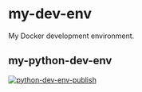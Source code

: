 # my-dev-env
My Docker development environment.

## my-python-dev-env

[![python-dev-env-publish](https://github.com/JoJoJotarou/my-dev-env/workflows/python-dev-env-publish/badge.svg)](https://github.com/JoJoJotarou/my-dev-env/actions/workflows/python-dev-env-publish.yml)
